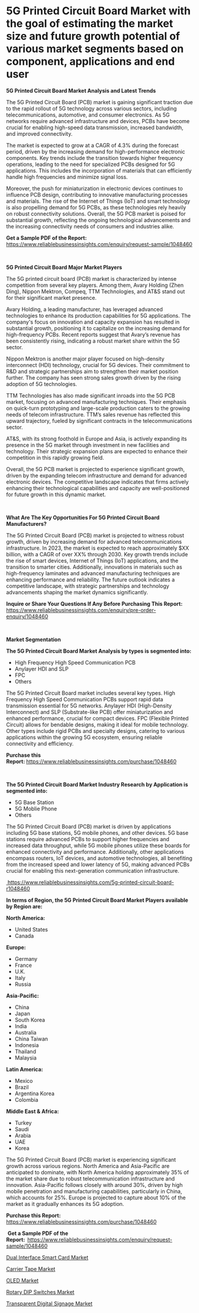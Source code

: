 <p><h1>5G Printed Circuit Board Market with the goal of estimating the market size and future growth potential of various market segments based on component, applications and end user</h1></p><p><strong>5G Printed Circuit Board Market Analysis and Latest Trends</strong></p>
<p><p>The 5G Printed Circuit Board (PCB) market is gaining significant traction due to the rapid rollout of 5G technology across various sectors, including telecommunications, automotive, and consumer electronics. As 5G networks require advanced infrastructure and devices, PCBs have become crucial for enabling high-speed data transmission, increased bandwidth, and improved connectivity. </p><p>The market is expected to grow at a CAGR of 4.3% during the forecast period, driven by the increasing demand for high-performance electronic components. Key trends include the transition towards higher frequency operations, leading to the need for specialized PCBs designed for 5G applications. This includes the incorporation of materials that can efficiently handle high frequencies and minimize signal loss.</p><p>Moreover, the push for miniaturization in electronic devices continues to influence PCB design, contributing to innovative manufacturing processes and materials. The rise of the Internet of Things (IoT) and smart technology is also propelling demand for 5G PCBs, as these technologies rely heavily on robust connectivity solutions. Overall, the 5G PCB market is poised for substantial growth, reflecting the ongoing technological advancements and the increasing connectivity needs of consumers and industries alike.</p></p>
<p><strong>Get a Sample PDF of the Report:&nbsp;</strong> <a href="https://www.reliablebusinessinsights.com/enquiry/request-sample/1048460?utm_campaign=116&utm_medium=2&utm_source=Github&utm_content=ia&utm_term=11022025&utm_id=5g-printed-circuit-board">https://www.reliablebusinessinsights.com/enquiry/request-sample/1048460</a></p>
<p>&nbsp;</p>
<p><strong>5G Printed Circuit Board Major Market Players</strong></p>
<p><p>The 5G printed circuit board (PCB) market is characterized by intense competition from several key players. Among them, Avary Holding (Zhen Ding), Nippon Mektron, Compeq, TTM Technologies, and AT&S stand out for their significant market presence.</p><p>Avary Holding, a leading manufacturer, has leveraged advanced technologies to enhance its production capabilities for 5G applications. The company's focus on innovation and capacity expansion has resulted in substantial growth, positioning it to capitalize on the increasing demand for high-frequency PCBs. Recent reports suggest that Avary’s revenue has been consistently rising, indicating a robust market share within the 5G sector.</p><p>Nippon Mektron is another major player focused on high-density interconnect (HDI) technology, crucial for 5G devices. Their commitment to R&D and strategic partnerships aim to strengthen their market position further. The company has seen strong sales growth driven by the rising adoption of 5G technologies.</p><p>TTM Technologies has also made significant inroads into the 5G PCB market, focusing on advanced manufacturing techniques. Their emphasis on quick-turn prototyping and large-scale production caters to the growing needs of telecom infrastructure. TTM’s sales revenue has reflected this upward trajectory, fueled by significant contracts in the telecommunications sector.</p><p>AT&S, with its strong foothold in Europe and Asia, is actively expanding its presence in the 5G market through investment in new facilities and technology. Their strategic expansion plans are expected to enhance their competition in this rapidly growing field.</p><p>Overall, the 5G PCB market is projected to experience significant growth, driven by the expanding telecom infrastructure and demand for advanced electronic devices. The competitive landscape indicates that firms actively enhancing their technological capabilities and capacity are well-positioned for future growth in this dynamic market.</p></p>
<p>&nbsp;</p>
<p><strong>What Are The Key Opportunities For 5G Printed Circuit Board Manufacturers?</strong></p>
<p><p>The 5G Printed Circuit Board (PCB) market is projected to witness robust growth, driven by increasing demand for advanced telecommunications infrastructure. In 2023, the market is expected to reach approximately $XX billion, with a CAGR of over XX% through 2030. Key growth trends include the rise of smart devices, Internet of Things (IoT) applications, and the transition to smarter cities. Additionally, innovations in materials such as high-frequency laminates and advanced manufacturing techniques are enhancing performance and reliability. The future outlook indicates a competitive landscape, with strategic partnerships and technology advancements shaping the market dynamics significantly.</p></p>
<p><strong>Inquire or Share Your Questions If Any Before Purchasing This Report:</strong> <a href="https://www.reliablebusinessinsights.com/enquiry/pre-order-enquiry/1048460?utm_campaign=116&utm_medium=2&utm_source=Github&utm_content=ia&utm_term=11022025&utm_id=5g-printed-circuit-board">https://www.reliablebusinessinsights.com/enquiry/pre-order-enquiry/1048460</a></p>
<p>&nbsp;</p>
<p><strong>Market Segmentation</strong></p>
<p><strong>The 5G Printed Circuit Board Market Analysis by types is segmented into:</strong></p>
<p><ul><li>High Frequency High Speed Communication PCB</li><li>Anylayer HDI and SLP</li><li>FPC</li><li>Others</li></ul></p>
<p><p>The 5G Printed Circuit Board market includes several key types. High Frequency High Speed Communication PCBs support rapid data transmission essential for 5G networks. Anylayer HDI (High-Density Interconnect) and SLP (Substrate-like PCB) offer miniaturization and enhanced performance, crucial for compact devices. FPC (Flexible Printed Circuit) allows for bendable designs, making it ideal for mobile technology. Other types include rigid PCBs and specialty designs, catering to various applications within the growing 5G ecosystem, ensuring reliable connectivity and efficiency.</p></p>
<p><strong>Purchase this Report:&nbsp;</strong><a href="https://www.reliablebusinessinsights.com/purchase/1048460?utm_campaign=116&utm_medium=2&utm_source=Github&utm_content=ia&utm_term=11022025&utm_id=5g-printed-circuit-board">https://www.reliablebusinessinsights.com/purchase/1048460</a></p>
<p>&nbsp;</p>
<p><strong>The 5G Printed Circuit Board Market Industry Research by Application is segmented into:</strong></p>
<p><ul><li>5G Base Station</li><li>5G Moblie Phone</li><li>Others</li></ul></p>
<p><p>The 5G Printed Circuit Board (PCB) market is driven by applications including 5G base stations, 5G mobile phones, and other devices. 5G base stations require advanced PCBs to support higher frequencies and increased data throughput, while 5G mobile phones utilize these boards for enhanced connectivity and performance. Additionally, other applications encompass routers, IoT devices, and automotive technologies, all benefiting from the increased speed and lower latency of 5G, making advanced PCBs crucial for enabling this next-generation communication infrastructure.</p></p>
<p><a href="https://www.reliablebusinessinsights.com/5g-printed-circuit-board-r1048460?utm_campaign=116&utm_medium=2&utm_source=Github&utm_content=ia&utm_term=11022025&utm_id=5g-printed-circuit-board">&nbsp;https://www.reliablebusinessinsights.com/5g-printed-circuit-board-r1048460</a></p>
<p><strong>In terms of Region, the 5G Printed Circuit Board Market Players available by Region are:</strong></p>
<p>
    <p> <strong> North America: </strong>
        <ul>
            <li>United States</li>
            <li>Canada</li>
        </ul>
        </p> 
    <p> <strong> Europe: </strong>
        <ul>
            <li>Germany</li>
            <li>France</li>
            <li>U.K.</li>
            <li>Italy</li>
            <li>Russia</li>
        </ul>
        </p> 
    <p> <strong> Asia-Pacific: </strong>
        <ul>
            <li>China</li>
            <li>Japan</li>
            <li>South Korea</li>
            <li>India</li>
            <li>Australia</li>
            <li>China Taiwan</li>
            <li>Indonesia</li>
            <li>Thailand</li>
            <li>Malaysia</li>
        </ul>
        </p> 
    <p> <strong> Latin America: </strong>
        <ul>
            <li>Mexico</li>
            <li>Brazil</li>
            <li>Argentina Korea</li>
            <li>Colombia</li>
        </ul>
        </p> 
    <p> <strong> Middle East & Africa: </strong>
        <ul>
            <li>Turkey</li>
            <li>Saudi</li>
            <li>Arabia</li>
            <li>UAE</li>
            <li>Korea</li>
        </ul>
    </p>
    </p>
<p><p>The 5G Printed Circuit Board (PCB) market is experiencing significant growth across various regions. North America and Asia-Pacific are anticipated to dominate, with North America holding approximately 35% of the market share due to robust telecommunication infrastructure and innovation. Asia-Pacific follows closely with around 30%, driven by high mobile penetration and manufacturing capabilities, particularly in China, which accounts for 25%. Europe is projected to capture about 10% of the market as it gradually enhances its 5G adoption.</p></p>
<p><strong>Purchase this Report: </strong><a href="https://www.reliablebusinessinsights.com/purchase/1048460?utm_campaign=116&utm_medium=2&utm_source=Github&utm_content=ia&utm_term=11022025&utm_id=5g-printed-circuit-board">https://www.reliablebusinessinsights.com/purchase/1048460</a></p>
<p>&nbsp;<strong>Get a Sample PDF of the Report:&nbsp;&nbsp;</strong><a href="https://www.reliablebusinessinsights.com/enquiry/request-sample/1048460?utm_campaign=116&utm_medium=2&utm_source=Github&utm_content=ia&utm_term=11022025&utm_id=5g-printed-circuit-board">https://www.reliablebusinessinsights.com/enquiry/request-sample/1048460</a></p>
<p><strong></strong></p>
<p><p><a href="https://github.com/tandiapannas/Market-Research-Report-List-1/blob/main/dual-interface-smart-card-market.md?utm_campaign=116&utm_medium=2&utm_source=Github&utm_content=ia&utm_term=11022025&utm_id=5g-printed-circuit-board">Dual Interface Smart Card Market</a></p><p><a href="https://github.com/achuoheatly/Market-Research-Report-List-1/blob/main/carrier-tape-market.md?utm_campaign=116&utm_medium=2&utm_source=Github&utm_content=ia&utm_term=11022025&utm_id=5g-printed-circuit-board">Carrier Tape Market</a></p><p><a href="https://github.com/alatoeve/Market-Research-Report-List-1/blob/main/oled-market.md?utm_campaign=116&utm_medium=2&utm_source=Github&utm_content=ia&utm_term=11022025&utm_id=5g-printed-circuit-board">OLED Market</a></p><p><a href="https://github.com/azorrotutus/Market-Research-Report-List-1/blob/main/rotary-dip-switches-market.md?utm_campaign=116&utm_medium=2&utm_source=Github&utm_content=ia&utm_term=11022025&utm_id=5g-printed-circuit-board">Rotary DIP Switches Market</a></p><p><a href="https://github.com/calfiltinor/Market-Research-Report-List-1/blob/main/transparent-digital-signage-market.md?utm_campaign=116&utm_medium=2&utm_source=Github&utm_content=ia&utm_term=11022025&utm_id=5g-printed-circuit-board">Transparent Digital Signage Market</a></p></p>